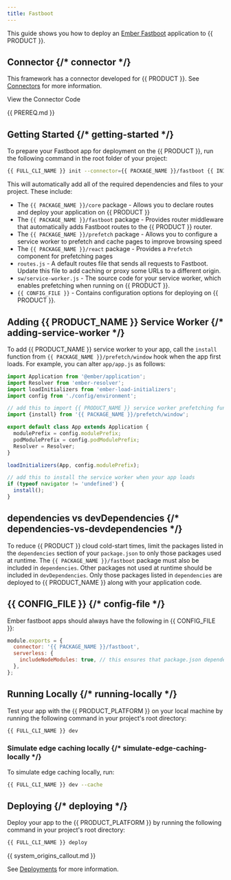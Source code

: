 ```yaml
---
title: Fastboot
---
```


This guide shows you how to deploy an [Ember Fastboot](https://ember-fastboot.com/) application to {{ PRODUCT }}.

<!-- ## Example {/* example */}

<ExampleButtons
  title="Fastboot"
  siteUrl="https://layer0-docs-layer0-ember-fastboot-example-default.layer0-limelight.link"
  repoUrl="https://github.com/edgio-docs/edgio-ember-fastboot-example"
  deployFromRepo
/> -->

## Connector {/* connector */}

This framework has a connector developed for {{ PRODUCT }}. See [Connectors](/guides/sites_frameworks/connectors) for more information.

<ButtonLink
  variant="stroke"
  type="code"
  withIcon={true}
  href="https://github.com/edgio-docs/edgio-connectors/tree/main/edgio-fastboot-connector">
  View the Connector Code
</ButtonLink>

{{ PREREQ.md }}

## Getting Started {/* getting-started */}

To prepare your Fastboot app for deployment on the {{ PRODUCT }}, run the following command in the root folder of your project:

```bash
{{ FULL_CLI_NAME }} init --connector={{ PACKAGE_NAME }}/fastboot {{ INIT_ARG_EDGIO_VERSION }}
```

This will automatically add all of the required dependencies and files to your project. These include:

- The `{{ PACKAGE_NAME }}/core` package - Allows you to declare routes and deploy your application on {{ PRODUCT }}
- The `{{ PACKAGE_NAME }}/fastboot` package - Provides router middleware that automatically adds Fastboot routes to the {{ PRODUCT }} router.
- The `{{ PACKAGE_NAME }}/prefetch` package - Allows you to configure a service worker to prefetch and cache pages to improve browsing speed
- The `{{ PACKAGE_NAME }}/react` package - Provides a `Prefetch` component for prefetching pages
- `routes.js` - A default routes file that sends all requests to Fastboot. Update this file to add caching or proxy some URLs to a different origin.
- `sw/service-worker.js` - The source code for your service worker, which enables prefetching when running on {{ PRODUCT }}.
- `{{ CONFIG_FILE }}` - Contains configuration options for deploying on {{ PRODUCT }}.

<a id="adding-service-worker"></a>

## Adding {{ PRODUCT_NAME }} Service Worker {/* adding-service-worker */}

To add {{ PRODUCT_NAME }} service worker to your app, call the `install` function from `{{ PACKAGE_NAME }}/prefetch/window` hook when the app first loads. For example, you can alter
`app/app.js` as follows:

```js
import Application from '@ember/application';
import Resolver from 'ember-resolver';
import loadInitializers from 'ember-load-initializers';
import config from './config/environment';

// add this to import {{ PRODUCT_NAME }} service worker prefetching functionality
import {install} from '{{ PACKAGE_NAME }}/prefetch/window';

export default class App extends Application {
  modulePrefix = config.modulePrefix;
  podModulePrefix = config.podModulePrefix;
  Resolver = Resolver;
}

loadInitializers(App, config.modulePrefix);

// add this to install the service worker when your app loads
if (typeof navigator != 'undefined') {
  install();
}
```

## dependencies vs devDependencies {/* dependencies-vs-devdependencies */}

To reduce {{ PRODUCT }} cloud cold-start times, limit the packages listed in the `dependencies` section of your `package.json` to only those packages used at runtime. The `{{ PACKAGE_NAME }}/fastboot` package must also be included in `dependencies`. Other packages not used at runtime should be included in `devDependencies`. Only those packages listed in `dependencies` are deployed to {{ PRODUCT_NAME }} along with your application code.

## {{ CONFIG_FILE }} {/* config-file */}

Ember fastboot apps should always have the following in {{ CONFIG_FILE }}:

```js filename="/{{ CONFIG_FILE }}"
module.exports = {
  connector: '{{ PACKAGE_NAME }}/fastboot',
  serverless: {
    includeNodeModules: true, // this ensures that package.json dependencies are uploaded to the cloud
  },
};
```

## Running Locally {/* running-locally */}

Test your app with the {{ PRODUCT_PLATFORM }} on your local machine by running the following command in your project's root directory:

```bash
{{ FULL_CLI_NAME }} dev
```

### Simulate edge caching locally {/* simulate-edge-caching-locally */}

To simulate edge caching locally, run:

```bash
{{ FULL_CLI_NAME }} dev --cache
```

## Deploying {/* deploying */}

Deploy your app to the {{ PRODUCT_PLATFORM }} by running the following command in your project's root directory:

```bash
{{ FULL_CLI_NAME }} deploy
```

{{ system_origins_callout.md }}

See [Deployments](/guides/basics/deployments) for more information.
